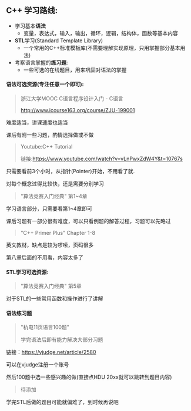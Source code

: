 ## C++ 学习路线:

- 学习基本**语法**
	- 变量，表达式，输入，输出，循环，逻辑，结构体，函数等基本内容
- **STL**学习(Standard Template Library)
	- 一个常用的C++标准模板库(不需要理解实现原理，只用掌握部分基本用法)
- 考察语言掌握的**练习题**:
	- 一些可选的在线题目，用来巩固对语法的掌握

#### 语法可选资源(专注任意一个即可):

> 浙江大学MOOC C语言程序设计入门 - C语言
> 
> http://www.icourse163.org/course/ZJU-199001
> 
> 

难度适当，讲课速度也适当

课后有附一些习题，酌情选择做或不做

> Youtube:C++ Tutorial
> 
> 链接:https://www.youtube.com/watch?v=vLnPwxZdW4Y&t=10767s
> 

只需要看前3个小时，从指针(Pointer)开始，不用看了就.

对每个概念过得比较快，还是需要分别学习

> "算法竞赛入门经典" 第1~4章
> 

学习语言部分，只需要看第1~4章即可

课后习题有一部分很有难度，可以只看例题的解答过程，习题可以先略过

> "C++ Primer Plus" Chapter 1-8
> 

英文教材，缺点是较为啰嗦，页码很多

第八章后面的不用看，内容太多了

#### STL学习可选资源:

> "算法竞赛入门经典" 第5章
> 

对于STL的一些常用函数和操作进行了讲解

#### 语法练习题

> "杭电11页语言100题"
> 
> 学完语法后即有能力解决大部分习题
> 

链接：https://vjudge.net/article/2580

可以在vjudge注册一个账号

然后100题中选一些感兴趣的做(直接点HDU 20xx就可以跳转到题目内容)

> 待添加

学完STL后做的题目可能就偏难了，到时候再说吧
